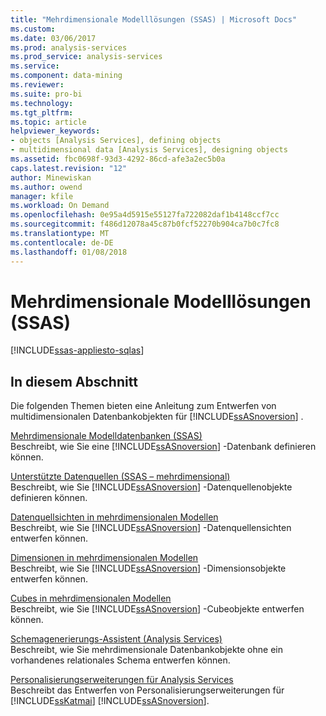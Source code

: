 ```yaml
---
title: "Mehrdimensionale Modelllösungen (SSAS) | Microsoft Docs"
ms.custom: 
ms.date: 03/06/2017
ms.prod: analysis-services
ms.prod_service: analysis-services
ms.service: 
ms.component: data-mining
ms.reviewer: 
ms.suite: pro-bi
ms.technology: 
ms.tgt_pltfrm: 
ms.topic: article
helpviewer_keywords:
- objects [Analysis Services], defining objects
- multidimensional data [Analysis Services], designing objects
ms.assetid: fbc0698f-93d3-4292-86cd-afe3a2ec5b0a
caps.latest.revision: "12"
author: Minewiskan
ms.author: owend
manager: kfile
ms.workload: On Demand
ms.openlocfilehash: 0e95a4d5915e55127fa722082daf1b4148ccf7cc
ms.sourcegitcommit: f486d12078a45c87b0fcf52270b904ca7b0c7fc8
ms.translationtype: MT
ms.contentlocale: de-DE
ms.lasthandoff: 01/08/2018
---
```

# <a name="multidimensional-model-solutions-ssas"></a>Mehrdimensionale Modelllösungen (SSAS)
[!INCLUDE[ssas-appliesto-sqlas](../../includes/ssas-appliesto-sqlas.md)]
    
## <a name="in-this-section"></a>In diesem Abschnitt  
 Die folgenden Themen bieten eine Anleitung zum Entwerfen von multidimensionalen Datenbankobjekten für [!INCLUDE[ssASnoversion](../../includes/ssasnoversion-md.md)] .  
  
 [Mehrdimensionale Modelldatenbanken &#40;SSAS&#41;](../../analysis-services/multidimensional-models/multidimensional-model-databases-ssas.md)  
 Beschreibt, wie Sie eine [!INCLUDE[ssASnoversion](../../includes/ssasnoversion-md.md)] -Datenbank definieren können.  
  
 [Unterstützte Datenquellen &#40;SSAS – mehrdimensional&#41;](../../analysis-services/multidimensional-models/supported-data-sources-ssas-multidimensional.md)  
 Beschreibt, wie Sie [!INCLUDE[ssASnoversion](../../includes/ssasnoversion-md.md)] -Datenquellenobjekte definieren können.  
  
 [Datenquellsichten in mehrdimensionalen Modellen](../../analysis-services/multidimensional-models/data-source-views-in-multidimensional-models.md)  
 Beschreibt, wie Sie [!INCLUDE[ssASnoversion](../../includes/ssasnoversion-md.md)] -Datenquellensichten entwerfen können.  
  
 [Dimensionen in mehrdimensionalen Modellen](../../analysis-services/multidimensional-models/dimensions-in-multidimensional-models.md)  
 Beschreibt, wie Sie [!INCLUDE[ssASnoversion](../../includes/ssasnoversion-md.md)] -Dimensionsobjekte entwerfen können.  
  
 [Cubes in mehrdimensionalen Modellen](../../analysis-services/multidimensional-models/cubes-in-multidimensional-models.md)  
 Beschreibt, wie Sie [!INCLUDE[ssASnoversion](../../includes/ssasnoversion-md.md)] -Cubeobjekte entwerfen können.  
  
 [Schemagenerierungs-Assistent &#40;Analysis Services&#41;](../../analysis-services/multidimensional-models/schema-generation-wizard-analysis-services.md)  
 Beschreibt, wie Sie mehrdimensionale Datenbankobjekte ohne ein vorhandenes relationales Schema entwerfen können.  
  
 [Personalisierungserweiterungen für Analysis Services](../../analysis-services/multidimensional-models/extending-olap/analysis-services-personalization-extensions.md)  
 Beschreibt das Entwerfen von Personalisierungserweiterungen für [!INCLUDE[ssKatmai](../../includes/sskatmai-md.md)] [!INCLUDE[ssASnoversion](../../includes/ssasnoversion-md.md)].  
  
  
